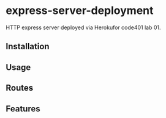 # express-server-deployment
HTTP express server deployed via Herokufor code401 lab 01.

## Installation

## Usage

## Routes

## Features

